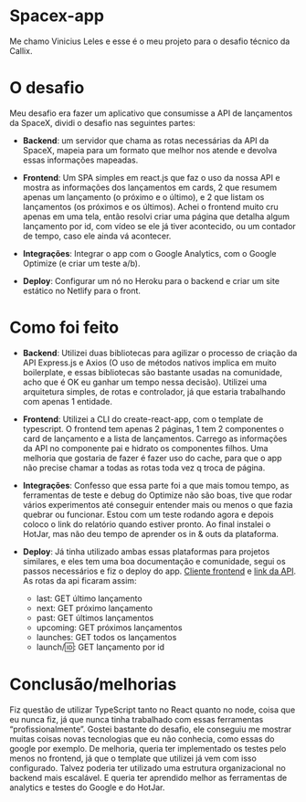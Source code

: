 # Spacex-app
Me chamo Vinicius Leles e esse é o meu projeto para o desafio técnico da Callix.

# O desafio

Meu desafio era fazer um aplicativo que consumisse a API de lançamentos da SpaceX, dividi o desafio nas seguintes partes:

-   **Backend**: um servidor que chama as rotas necessárias da API da SpaceX, mapeia para um formato que melhor nos atende e devolva essas informações mapeadas.
    
-   **Frontend**: Um SPA simples em react.js que faz o uso da nossa API e mostra as informações dos lançamentos em cards, 2 que resumem apenas um lançamento (o próximo e o último), e 2 que listam os lançamentos (os próximos e os últimos). Achei o frontend muito cru apenas em uma tela, então resolvi criar uma página que detalha algum lançamento por id, com vídeo se ele já tiver acontecido, ou um contador de tempo, caso ele ainda vá acontecer.
    
-   **Integrações**: Integrar o app com o Google Analytics, com o Google Optimize (e criar um teste a/b).
    
-   **Deploy**: Configurar um nó no Heroku para o backend e criar um site estático no Netlify para o front.

# Como foi feito

 - **Backend**: Utilizei duas bibliotecas para agilizar o processo de criação da API Express.js e Axios (O uso de métodos nativos implica em muito boilerplate, e essas bibliotecas são bastante usadas na comunidade, acho que é OK eu ganhar um tempo nessa decisão). Utilizei uma arquitetura simples, de rotas e controlador, já que estaria trabalhando com apenas 1 entidade.
 - **Frontend**: Utilizei a CLI do create-react-app, com o template de typescript. O frontend tem apenas 2 páginas, 1 tem 2 componentes o card de lançamento e a lista de lançamentos. Carrego as informações da API no componente pai e hidrato os componentes filhos. Uma melhoria que gostaria de fazer é fazer uso do cache, para que o app não precise chamar a todas as rotas toda vez q troca de página.
 - **Integrações**: Confesso que essa parte foi a que mais tomou tempo, as ferramentas de teste e debug do Optimize não são boas, tive que rodar vários experimentos até conseguir entender mais ou menos o que fazia quebrar ou funcionar. Estou com um teste rodando agora e depois coloco o link do relatório quando estiver pronto. Ao final instalei o HotJar, mas não deu tempo de aprender os in & outs da plataforma.
 - **Deploy**: Já tinha utilizado ambas essas plataformas para projetos similares, e eles tem uma boa documentação e comunidade, segui os passos necessários e fiz o deploy do app. [Cliente frontend](https://leles-spacex-app.netlify.app/) e [link da API](https://leles-spacex-app.herokuapp.com/launches). As rotas da api ficaram assim:
	 
	 - last: GET último lançamento
	 - next: GET próximo lançamento
	 - past: GET últimos lançamentos
	 - upcoming: GET próximos lançamentos
	 - launches: GET todos os lançamentos
	 - launch/:id:: GET lançamento por id 

# Conclusão/melhorias

Fiz questão de utilizar TypeScript tanto no React quanto no node, coisa que eu nunca fiz, já que nunca tinha trabalhado com essas ferramentas “profissionalmente”. Gostei bastante do desafio, ele conseguiu me mostrar muitas coisas novas tecnologias que eu não conhecia, como essas do google por exemplo.
De melhoria, queria ter implementado os testes pelo menos no frontend, já que o template que utilizei já vem com isso configurado. Talvez poderia ter utilizado uma estrutura organizacional no backend mais escalável. E queria ter aprendido melhor as ferramentas de analytics e testes do Google e do HotJar.

